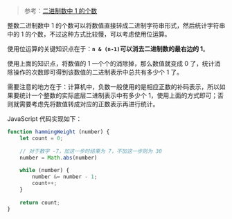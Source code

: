 > 参考：[二进制数中 1 的个数](https://real-neo.me/number-of-1-bits.html)

整数二进制数中 1 的个数可以将数值直接转成二进制字符串形式，然后统计字符串中的 1 的个数，不过这种方式比较慢，可以考虑使用位运算。

使用位运算的关键知识点在于：**`n & (n-1)`可以消去二进制数的最右边的 1**。

使用上面的知识点，将数值的 1 一个个的消除掉，那么数值就变成 0 了，统计消除操作的次数即可得到该数值的二进制表示中总共有多少个 1 了。

需要注意的地方在于：计算机中，负数一般使用的是相应正数的补码表示，所以如果要统计一个整数的实际底层二进制表示中有多少个 1，使用上面的方式即可；否则就需要考虑先将数值转成对应的正数表示再进行统计。

JavaScript 代码实现如下：

```JavaScript
function hammingWeight (number) {
    let count = 0;
    
    // 对于数字 -7，加这一步时结果为 7，不加这一步则为 30
    number = Math.abs(number)
    
    while (number) {
        number &= number - 1;
        count++;
    }
    
    return count;
}
```



